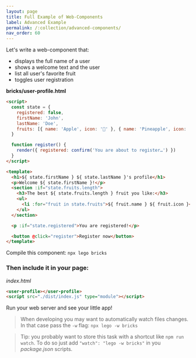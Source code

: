 ```yaml
---
layout: page
title: Full Example of Web-Components
label: Advanced Example
permalink: /:collection/advanced-components/
nav_order: 60
---
```


Let's write a web-component that:
- displays the full name of a user
- shows a welcome text and the user
- list all user's favorite fruit
- toggles user registration

__bricks/user-profile.html__

```html
<script>
  const state = {
    registered: false,
    firstName: 'John',
    lastName: 'Doe',
    fruits: [{ name: 'Apple', icon: '🍎' }, { name: 'Pineapple', icon: '🍍' }]
  }

  function register() {
    render({ registered: confirm('You are about to register…') })
  }
</script>

<template>
  <h1>${ state.firstName } ${ state.lastName }'s profile</h1>
  <p>Welcome ${ state.firstName }!</p>
  <section :if="state.fruits.length">
    <h3>The best ${ state.fruits.length } fruit you like:</h3>
    <ul>
      <li :for="fruit in state.fruits">${ fruit.name } ${ fruit.icon }</li>
    </ul>
  </section>

  <p :if="state.registered">You are registered!</p>

  <button @click="register">Register now</button>
</template>
```

Compile this component: `npx lego bricks`

### Then include it in your page:

_index.html_

```html
<user-profile></user-profile>
<script src="./dist/index.js" type="module"></script>
```

Run your web server and see your little app!


> When developing you may want to automatically watch files changes.
> In that case pass the `-w` flag: `npx lego -w bricks`

> Tip: you probably want to store this task with a shortcut like `npm run watch`.
> To do so just add `"watch": "lego -w bricks"` in you _package.json_ scripts.
